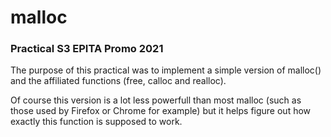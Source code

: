# malloc
### Practical S3 EPITA Promo 2021

The purpose of this practical was to implement a simple version of malloc() and the affiliated functions (free, calloc and realloc).

Of course this version is a lot less powerfull than most malloc (such as those used by Firefox or Chrome for example) but it helps figure out how exactly this function is supposed to work.
